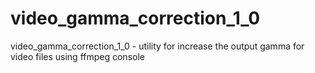 # video_gamma_correction_1_0
video_gamma_correction_1_0 - utility for increase the output gamma for video files using ffmpeg console
